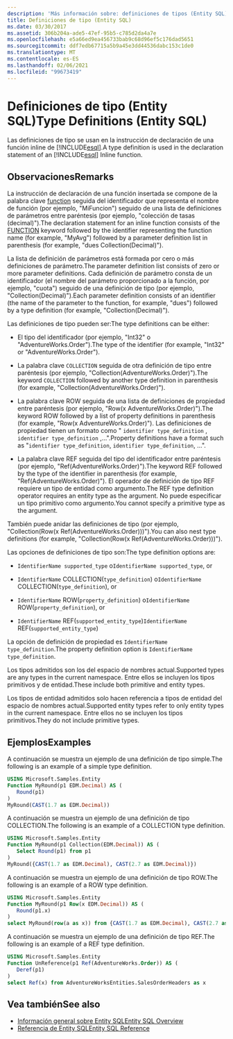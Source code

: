 ```yaml
---
description: 'Más información sobre: definiciones de tipos (Entity SQL)'
title: Definiciones de tipo (Entity SQL)
ms.date: 03/30/2017
ms.assetid: 306b204a-ade5-47ef-95b5-c785d2da4a7e
ms.openlocfilehash: e5a66ed9ea456733bab9c68d96ef5c176dad5651
ms.sourcegitcommit: ddf7edb67715a5b9a45e3dd44536dabc153c1de0
ms.translationtype: MT
ms.contentlocale: es-ES
ms.lasthandoff: 02/06/2021
ms.locfileid: "99673419"
---
```

# <a name="type-definitions-entity-sql"></a><span data-ttu-id="e67e3-103">Definiciones de tipo (Entity SQL)</span><span class="sxs-lookup"><span data-stu-id="e67e3-103">Type Definitions (Entity SQL)</span></span>

<span data-ttu-id="e67e3-104">Las definiciones de tipo se usan en la instrucción de declaración de una función inline de [!INCLUDE[esql](../../../../../../includes/esql-md.md)].</span><span class="sxs-lookup"><span data-stu-id="e67e3-104">A type definition is used in the declaration statement of an [!INCLUDE[esql](../../../../../../includes/esql-md.md)] Inline function.</span></span>  
  
## <a name="remarks"></a><span data-ttu-id="e67e3-105">Observaciones</span><span class="sxs-lookup"><span data-stu-id="e67e3-105">Remarks</span></span>  

 <span data-ttu-id="e67e3-106">La instrucción de declaración de una función insertada se compone de la palabra clave [function](function-entity-sql.md) seguida del identificador que representa el nombre de función (por ejemplo, "MiFuncion") seguido de una lista de definiciones de parámetros entre paréntesis (por ejemplo, "colección de tasas (decimal)").</span><span class="sxs-lookup"><span data-stu-id="e67e3-106">The declaration statement for an inline function consists of the [FUNCTION](function-entity-sql.md) keyword followed by the identifier representing the function name (for example, "MyAvg") followed by a parameter definition list in parenthesis (for example, "dues Collection(Decimal)").</span></span>  
  
 <span data-ttu-id="e67e3-107">La lista de definición de parámetros está formada por cero o más definiciones de parámetro.</span><span class="sxs-lookup"><span data-stu-id="e67e3-107">The parameter definition list consists of zero or more parameter definitions.</span></span> <span data-ttu-id="e67e3-108">Cada definición de parámetro consta de un identificador (el nombre del parámetro proporcionado a la función, por ejemplo, "cuota") seguido de una definición de tipo (por ejemplo, "Collection(Decimal)").</span><span class="sxs-lookup"><span data-stu-id="e67e3-108">Each parameter definition consists of an identifier (the name of the parameter to the function, for example, "dues") followed by a type definition (for example, "Collection(Decimal)").</span></span>  
  
 <span data-ttu-id="e67e3-109">Las definiciones de tipo pueden ser:</span><span class="sxs-lookup"><span data-stu-id="e67e3-109">The type definitions can be either:</span></span>  
  
- <span data-ttu-id="e67e3-110">El tipo del identificador (por ejemplo, "Int32" o "AdventureWorks.Order").</span><span class="sxs-lookup"><span data-stu-id="e67e3-110">The type of the identifier (for example, "Int32" or "AdventureWorks.Order").</span></span>  
  
- <span data-ttu-id="e67e3-111">La palabra clave `COLLECTION` seguida de otra definición de tipo entre paréntesis (por ejemplo, "Collection(AdventureWorks.Order)").</span><span class="sxs-lookup"><span data-stu-id="e67e3-111">The keyword `COLLECTION` followed by another type definition in parenthesis (for example, "Collection(AdventureWorks.Order)").</span></span>  
  
- <span data-ttu-id="e67e3-112">La palabra clave ROW seguida de una lista de definiciones de propiedad entre paréntesis (por ejemplo, "Row(x AdventureWorks.Order)").</span><span class="sxs-lookup"><span data-stu-id="e67e3-112">The keyword ROW followed by a list of property definitions in parenthesis (for example, "Row(x AdventureWorks.Order)").</span></span> <span data-ttu-id="e67e3-113">Las definiciones de propiedad tienen un formato como " `identifier type_definition` , `identifier type_definition` ,...".</span><span class="sxs-lookup"><span data-stu-id="e67e3-113">Property definitions have a format such as "`identifier type_definition`, `identifier type_definition`, ...".</span></span>  
  
- <span data-ttu-id="e67e3-114">La palabra clave REF seguida del tipo del identificador entre paréntesis (por ejemplo, "Ref(AdventureWorks.Order)").</span><span class="sxs-lookup"><span data-stu-id="e67e3-114">The keyword REF followed by the type of the identifier in parenthesis (for example, "Ref(AdventureWorks.Order)").</span></span> <span data-ttu-id="e67e3-115">El operador de definición de tipo REF requiere un tipo de entidad como argumento.</span><span class="sxs-lookup"><span data-stu-id="e67e3-115">The REF type definition operator requires an entity type as the argument.</span></span> <span data-ttu-id="e67e3-116">No puede especificar un tipo primitivo como argumento.</span><span class="sxs-lookup"><span data-stu-id="e67e3-116">You cannot specify a primitive type as the argument.</span></span>  
  
 <span data-ttu-id="e67e3-117">También puede anidar las definiciones de tipo (por ejemplo, "Collection(Row(x Ref(AdventureWorks.Order)))").</span><span class="sxs-lookup"><span data-stu-id="e67e3-117">You can also nest type definitions (for example, "Collection(Row(x Ref(AdventureWorks.Order)))").</span></span>  
  
 <span data-ttu-id="e67e3-118">Las opciones de definiciones de tipo son:</span><span class="sxs-lookup"><span data-stu-id="e67e3-118">The type definition options are:</span></span>  
  
- <span data-ttu-id="e67e3-119">`IdentifierName supported_type` o</span><span class="sxs-lookup"><span data-stu-id="e67e3-119">`IdentifierName supported_type`, or</span></span>  
  
- <span data-ttu-id="e67e3-120">`IdentifierName` COLLECTION(`type_definition`) o</span><span class="sxs-lookup"><span data-stu-id="e67e3-120">`IdentifierName` COLLECTION(`type_definition`), or</span></span>  
  
- <span data-ttu-id="e67e3-121">`IdentifierName` ROW(`property_definition`) o</span><span class="sxs-lookup"><span data-stu-id="e67e3-121">`IdentifierName` ROW(`property_definition`), or</span></span>  
  
- <span data-ttu-id="e67e3-122">`IdentifierName` REF(`supported_entity_type`)</span><span class="sxs-lookup"><span data-stu-id="e67e3-122">`IdentifierName` REF(`supported_entity_type`)</span></span>  
  
 <span data-ttu-id="e67e3-123">La opción de definición de propiedad es `IdentifierName type_definition`.</span><span class="sxs-lookup"><span data-stu-id="e67e3-123">The property definition option is `IdentifierName type_definition`.</span></span>  
  
 <span data-ttu-id="e67e3-124">Los tipos admitidos son los del espacio de nombres actual.</span><span class="sxs-lookup"><span data-stu-id="e67e3-124">Supported types are any types in the current namespace.</span></span> <span data-ttu-id="e67e3-125">Entre ellos se incluyen los tipos primitivos y de entidad.</span><span class="sxs-lookup"><span data-stu-id="e67e3-125">These include both primitive and entity types.</span></span>  
  
 <span data-ttu-id="e67e3-126">Los tipos de entidad admitidos solo hacen referencia a tipos de entidad del espacio de nombres actual.</span><span class="sxs-lookup"><span data-stu-id="e67e3-126">Supported entity types refer to only entity types in the current namespace.</span></span> <span data-ttu-id="e67e3-127">Entre ellos no se incluyen los tipos primitivos.</span><span class="sxs-lookup"><span data-stu-id="e67e3-127">They do not include primitive types.</span></span>  
  
## <a name="examples"></a><span data-ttu-id="e67e3-128">Ejemplos</span><span class="sxs-lookup"><span data-stu-id="e67e3-128">Examples</span></span>  

 <span data-ttu-id="e67e3-129">A continuación se muestra un ejemplo de una definición de tipo simple.</span><span class="sxs-lookup"><span data-stu-id="e67e3-129">The following is an example of a simple type definition.</span></span>  
  
```sql  
USING Microsoft.Samples.Entity  
Function MyRound(p1 EDM.Decimal) AS (  
   Round(p1)  
)  
MyRound(CAST(1.7 as EDM.Decimal))  
```  
  
 <span data-ttu-id="e67e3-130">A continuación se muestra un ejemplo de una definición de tipo COLLECTION.</span><span class="sxs-lookup"><span data-stu-id="e67e3-130">The following is an example of a COLLECTION type definition.</span></span>  
  
```sql  
USING Microsoft.Samples.Entity  
Function MyRound(p1 Collection(EDM.Decimal)) AS (  
   Select Round(p1) from p1  
)  
MyRound({CAST(1.7 as EDM.Decimal), CAST(2.7 as EDM.Decimal)})  
```  
  
 <span data-ttu-id="e67e3-131">A continuación se muestra un ejemplo de una definición de tipo ROW.</span><span class="sxs-lookup"><span data-stu-id="e67e3-131">The following is an example of a ROW type definition.</span></span>  
  
```sql  
USING Microsoft.Samples.Entity  
Function MyRound(p1 Row(x EDM.Decimal)) AS (  
   Round(p1.x)  
)  
select MyRound(row(a as x)) from {CAST(1.7 as EDM.Decimal), CAST(2.7 as EDM.Decimal)} as a  
```  
  
 <span data-ttu-id="e67e3-132">A continuación se muestra un ejemplo de una definición de tipo REF.</span><span class="sxs-lookup"><span data-stu-id="e67e3-132">The following is an example of a REF type definition.</span></span>  
  
```sql  
USING Microsoft.Samples.Entity  
Function UnReference(p1 Ref(AdventureWorks.Order)) AS (  
   Deref(p1)  
)  
select Ref(x) from AdventureWorksEntities.SalesOrderHeaders as x  
```  
  
## <a name="see-also"></a><span data-ttu-id="e67e3-133">Vea también</span><span class="sxs-lookup"><span data-stu-id="e67e3-133">See also</span></span>

- [<span data-ttu-id="e67e3-134">Información general sobre Entity SQL</span><span class="sxs-lookup"><span data-stu-id="e67e3-134">Entity SQL Overview</span></span>](entity-sql-overview.md)
- [<span data-ttu-id="e67e3-135">Referencia de Entity SQL</span><span class="sxs-lookup"><span data-stu-id="e67e3-135">Entity SQL Reference</span></span>](entity-sql-reference.md)
